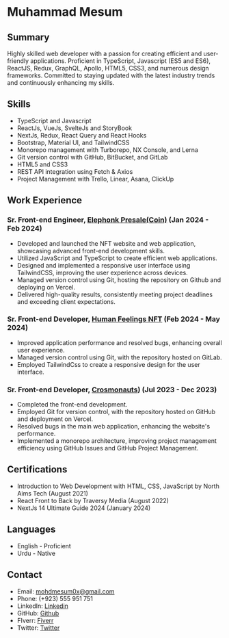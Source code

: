 # Muhammad Mesum

## Summary 
Highly skilled web developer with a passion for creating efficient and user-friendly applications. Proficient in TypeScript, Javascript (ES5 and ES6), ReactJS, Redux, GraphQL, Apollo, HTML5, CSS3, and numerous design frameworks. Committed to staying updated with the latest industry trends and continuously enhancing my skills.

## Skills
* TypeScript and Javascript
* ReactJs, VueJs, SvelteJs and StoryBook
* NextJs, Redux, React Query and React Hooks
* Bootstrap, Material UI, and TailwindCSS
* Monorepo management with Turborepo, NX Console, and Lerna
* Git version control with GitHub, BitBucket, and GitLab
* HTML5 and CSS3
* REST API integration using Fetch & Axios
* Project Management with Trello, Linear, Asana, ClickUp

## Work Experience
### Sr. Front-end Engineer, [Elephonk Presale(Coin)]([https://www.nfa.gg](https://elephonk.vercel.app/)) (Jan 2024 - Feb 2024)
* Developed and launched the NFT website and web application, showcasing advanced front-end development skills.
* Utilized JavaScript and TypeScript to create efficient web applications.
* Designed and implemented a responsive user interface using TailwindCSS, improving the user experience across devices.
* Managed version control using Git, hosting the repository on Github and deploying on Vercel.
* Delivered high-quality results, consistently meeting project deadlines and exceeding client expectations.

### Sr. Front-end Developer, [Human Feelings NFT]([https://www.bpersonal.ai](https://human-feelings.com/)) (Feb 2024 - May 2024)
* Improved application performance and resolved bugs, enhancing overall user experience.
* Managed version control using Git, with the repository hosted on GitLab.
* Employed TailwindCss to create a responsive design for the user interface.

### Sr. Front-end Developer, [Crosmonauts]([https://crosmonauts.club/)) (Jul 2023 - Dec 2023)
* Completed the front-end development.
* Employed Git for version control, with the repository hosted on GitHub and deployment on Vercel.
* Resolved bugs in the main web application, enhancing the website's performance.
* Implemented a monorepo architecture, improving project management efficiency using GitHub Issues and GitHub Project Management.

## Certifications
* Introduction to Web Development with HTML, CSS, JavaScript by North Aims Tech (August 2021)
* React Front to Back by Traversy Media (August 2022)
* NextJs 14 Ultimate Guide 2024 (January 2024)

## Languages
* English - Proficient 
* Urdu - Native

## Contact 
* Email: mohdmesum0x@gmail.com
* Phone: (+923) 555 951 751
* LinkedIn: [Linkedin](https://www.linkedin.com/in/mohd-mesum-%F0%9F%91%A8%E2%80%8D%F0%9F%92%BB-8b047a21b/)
* GitHub: [Github](https://github.com/muhammadmesum72)
* FIverr: [Fiverr](https://www.fiverr.com/m_mesum)
* Twitter: [Twitter](https://twitter.com/mohd_mesum)
